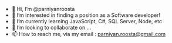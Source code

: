 - 👋 Hi, I’m @parniyanroosta
- 👀 I’m interested in finding a position as a Software developer!
- 🌱 I’m currently learning JavaScript, C#, SQL Server, Node, etc
- 💞️ I’m looking to collaborate on ...
- 📫 How to reach me, via my email : parniyan.roosta@gmail.com

<!---
parniyanroosta/parniyanroosta is a ✨ special ✨ repository because its `README.md` (this file) appears on your GitHub profile.
You can click the Preview link to take a look at your changes.
--->

